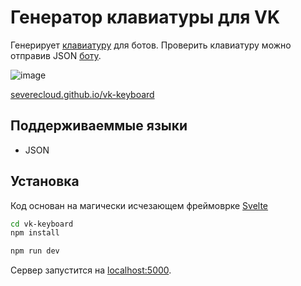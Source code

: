 # Генератор клавиатуры для VK

Генерирует [клавиатуру](https://vk.com/dev/bots_docs_3) для ботов. Проверить клавиатуру можно отправив JSON [боту](https://vk.com/im?sel=-174472256).

![image](https://pp.userapi.com/c844720/v844720651/13ae6a/tqplV5ZBQ7M.jpg)

[severecloud.github.io/vk-keyboard](https://severecloud.github.io/vk-keyboard)

## Поддерживаеммые языки

- JSON

## Установка

Код основан на магически исчезающем фреймоврке [Svelte](https://svelte.technology/)

```bash
cd vk-keyboard
npm install
```

```bash
npm run dev
```

Сервер запустится на [localhost:5000](http://localhost:5000).


